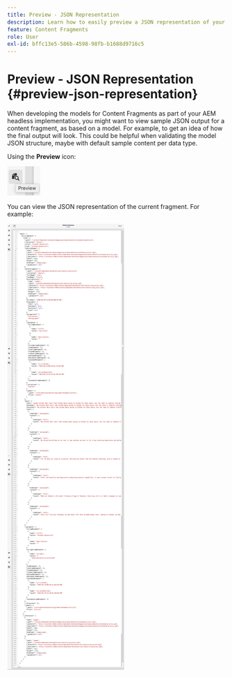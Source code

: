 ```yaml
---
title: Preview - JSON Representation
description: Learn how to easily preview a JSON representation of your Content Fragments when implementing your AEM headless solution.
feature: Content Fragments
role: User
exl-id: bffc13e5-586b-4598-98fb-b1688d9716c5
---
```

# Preview - JSON Representation {#preview-json-representation}

<!--
hide: yes
index: no
hidefromtoc: yes
-->

When developing the models for Content Fragments as part of your AEM headless implementation, you might want to view sample JSON output for a content fragment, as based on a model. For example, to get an idea of how the final output will look. This could be helpful when validating the model JSON structure, maybe with default sample content per data type.

Using the **Preview** icon:

![Content Fragment Editor - Preview tab](assets/cfm-preview-01.png)

You can view the JSON representation of the current fragment. For example:

![Content Fragment Editor - Preview of a Fragment](assets/cfm-preview-02.png)

<!--
**Copy URL** lets you copy to clipboard the URL for either author or publish.
-->
